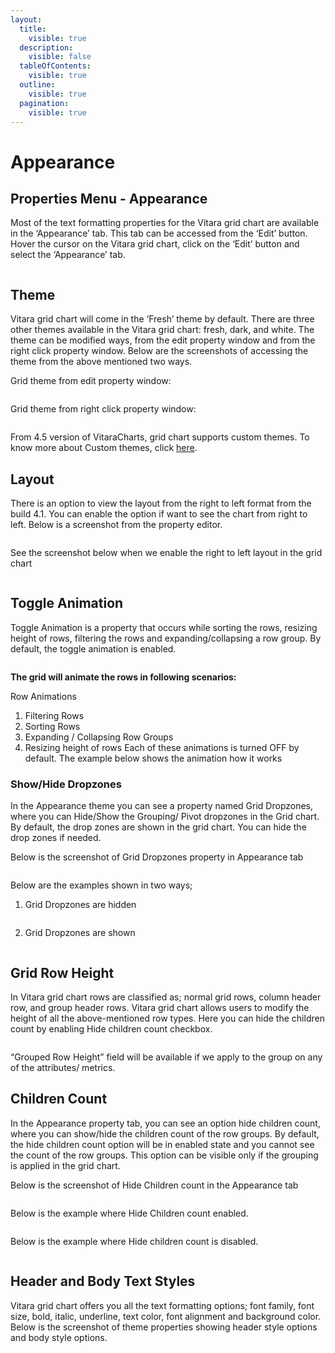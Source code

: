 ```yaml
---
layout:
  title:
    visible: true
  description:
    visible: false
  tableOfContents:
    visible: true
  outline:
    visible: true
  pagination:
    visible: true
---
```


# Appearance

## Properties Menu - Appearance <a href="#properties-menu---appearance" id="properties-menu---appearance"></a>

Most of the text formatting properties for the Vitara grid chart are available in the ‘Appearance’ tab. This tab can be accessed from the ‘Edit’ button. Hover the cursor on the Vitara grid chart, click on the ‘Edit’ button and select the ‘Appearance’ tab.

<figure><img src="../.gitbook/assets/image13.png" alt=""><figcaption></figcaption></figure>

## Theme <a href="#theme" id="theme"></a>

Vitara grid chart will come in the ‘Fresh’ theme by default. There are three other themes available in the Vitara grid chart: fresh, dark, and white. The theme can be modified ways, from the edit property window and from the right click property window. Below are the screenshots of accessing the theme from the above mentioned two ways.

Grid theme from edit property window:

<figure><img src="../.gitbook/assets/image27.png" alt=""><figcaption></figcaption></figure>

Grid theme from right click property window:

<figure><img src="../.gitbook/assets/image31.png" alt=""><figcaption></figcaption></figure>

From 4.5 version of VitaraCharts, grid chart supports custom themes. To know more about Custom themes, click [here](https://about/customization/GridCustomCSS#custom-themes.html).

## Layout <a href="#layout" id="layout"></a>

There is an option to view the layout from the right to left format from the build 4.1. You can enable the option if want to see the chart from right to left. Below is a screenshot from the property editor.

<figure><img src="../.gitbook/assets/image87.png" alt=""><figcaption></figcaption></figure>

See the screenshot below when we enable the right to left layout in the grid chart

<figure><img src="../.gitbook/assets/image18.png" alt=""><figcaption></figcaption></figure>

## Toggle Animation <a href="#toggle-animation" id="toggle-animation"></a>

Toggle Animation is a property that occurs while sorting the rows, resizing height of rows, filtering the rows and expanding/collapsing a row group. By default, the toggle animation is enabled.

<figure><img src="../.gitbook/assets/toggleAnimation1.png" alt=""><figcaption></figcaption></figure>

**The grid will animate the rows in following scenarios:**

Row Animations

1. Filtering Rows
2. Sorting Rows
3. Expanding / Collapsing Row Groups
4. Resizing height of rows Each of these animations is turned OFF by default. The example below shows the animation how it works

### Show/Hide Dropzones <a href="#show-hide-dropzones" id="show-hide-dropzones"></a>

In the Appearance theme you can see a property named Grid Dropzones, where you can Hide/Show the Grouping/ Pivot dropzones in the Grid chart. By default, the drop zones are shown in the grid chart. You can hide the drop zones if needed.

Below is the screenshot of Grid Dropzones property in Appearance tab&#x20;

<figure><img src="../.gitbook/assets/gridDropzones1.png" alt=""><figcaption></figcaption></figure>

Below are the examples shown in two ways;

1. Grid Dropzones are hidden&#x20;

<figure><img src="../.gitbook/assets/gridDropzones2.png" alt=""><figcaption></figcaption></figure>

2. Grid Dropzones are shown&#x20;

<figure><img src="../.gitbook/assets/gridDropzones3.png" alt=""><figcaption></figcaption></figure>

## Grid Row Height <a href="#grid-row-height" id="grid-row-height"></a>

In Vitara grid chart rows are classified as; normal grid rows, column header row, and group header rows. Vitara grid chart allows users to modify the height of all the above-mentioned row types. Here you can hide the children count by enabling Hide children count checkbox.

<figure><img src="../.gitbook/assets/image60 (1).png" alt=""><figcaption></figcaption></figure>

“Grouped Row Height” field will be available if we apply to the group on any of the attributes/ metrics.

## Children Count <a href="#children-count" id="children-count"></a>

In the Appearance property tab, you can see an option hide children count, where you can show/hide the children count of the row groups. By default, the hide children count option will be in enabled state and you cannot see the count of the row groups. This option can be visible only if the grouping is applied in the grid chart.

Below is the screenshot of Hide Children count in the Appearance tab

<figure><img src="../.gitbook/assets/hideChildrenCount1.png" alt=""><figcaption></figcaption></figure>

Below is the example where Hide Children count enabled.

<figure><img src="../.gitbook/assets/hideChildrenCount2.png" alt=""><figcaption></figcaption></figure>

Below is the example where Hide children count is disabled.

<figure><img src="../.gitbook/assets/hideChildrenCount3.png" alt=""><figcaption></figcaption></figure>

## Header and Body Text Styles <a href="#text-styling" id="text-styling"></a>

Vitara grid chart offers you all the text formatting options; font family, font size, bold, italic, underline, text color, font alignment and background color. Below is the screenshot of theme properties showing header style options and body style options.

<figure><img src="../.gitbook/assets/image57.png" alt=""><figcaption></figcaption></figure>

